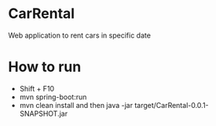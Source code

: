 # CarRental
Web application to rent cars in specific date
# How to run
- Shift + F10
- mvn spring-boot:run
- mvn clean install and then java -jar target/CarRental-0.0.1-SNAPSHOT.jar

